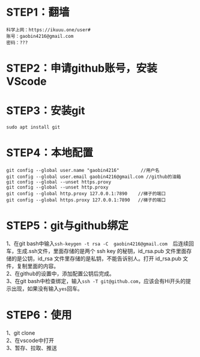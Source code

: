# STEP1：翻墙
    科学上网：https://ikuuu.one/user#
    账号：gaobin4216@gmail.com
    密码：???
# STEP2：申请github账号，安装VScode
# STEP3：安装git
```sudo apt install git  ```
# STEP4：本地配置
```
git config --global user.name "gaobin4216"        //用户名
git config --global user.email gaobin4216@gmail.com //github的油箱
git config --global --unset https.proxy
git config --global --unset http.proxy
git config --global http.proxy 127.0.0.1:7890    //梯子的端口
git config --global https.proxy 127.0.0.1:7890   //梯子的端口
```
# STEP5：git与github绑定
1、在git bash中输入```ssh-keygen -t rsa -C  gaobin4216@gmail.com  ```后连续回车，生成.ssh文件，里面存储的是两个 ssh key 的秘钥，id_rsa.pub 文件里面存储的是公钥，id_rsa 文件里存储的是私钥，不能告诉别人。打开 id_rsa.pub 文件，复制里面的内容。  
2、在github的设置中，添加配置公钥后完成。   
3、在git bash中检查绑定，输入```ssh -T git@github.com```，应该会有Hi开头的提示出现，如果没有输入```yes```回车。

# STEP6：使用
1、git clone  
2、在vscode中打开  
3、暂存、拉取、推送  